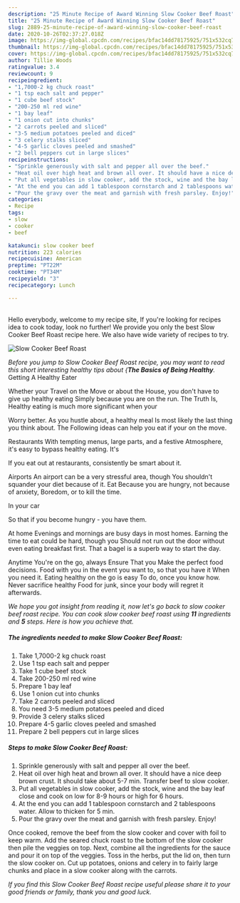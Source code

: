 ```yaml
---
description: "25 Minute Recipe of Award Winning Slow Cooker Beef Roast"
title: "25 Minute Recipe of Award Winning Slow Cooker Beef Roast"
slug: 2889-25-minute-recipe-of-award-winning-slow-cooker-beef-roast
date: 2020-10-26T02:37:27.018Z
image: https://img-global.cpcdn.com/recipes/bfac14dd78175925/751x532cq70/slow-cooker-beef-roast-recipe-main-photo.jpg
thumbnail: https://img-global.cpcdn.com/recipes/bfac14dd78175925/751x532cq70/slow-cooker-beef-roast-recipe-main-photo.jpg
cover: https://img-global.cpcdn.com/recipes/bfac14dd78175925/751x532cq70/slow-cooker-beef-roast-recipe-main-photo.jpg
author: Tillie Woods
ratingvalue: 3.4
reviewcount: 9
recipeingredient:
- "1,7000-2 kg chuck roast"
- "1 tsp each salt and pepper"
- "1 cube beef stock"
- "200-250 ml red wine"
- "1 bay leaf"
- "1 onion cut into chunks"
- "2 carrots peeled and sliced"
- "3-5 medium potatoes peeled and diced"
- "3 celery stalks sliced"
- "4-5 garlic cloves peeled and smashed"
- "2 bell peppers cut in large slices"
recipeinstructions:
- "Sprinkle generously with salt and pepper all over the beef."
- "Heat oil over high heat and brown all over. It should have a nice deep brown crust. It should take about 5-7 min. Transfer beef to slow cooker."
- "Put all vegetables in slow cooker, add the stock, wine and the bay leaf close and cook on low for 8-9 hours or high for 6 hours."
- "At the end you can add 1 tablespoon cornstarch and 2 tablespoons water. Allow to thicken for 5 min."
- "Pour the gravy over the meat and garnish with fresh parsley. Enjoy!"
categories:
- Recipe
tags:
- slow
- cooker
- beef

katakunci: slow cooker beef 
nutrition: 223 calories
recipecuisine: American
preptime: "PT22M"
cooktime: "PT34M"
recipeyield: "3"
recipecategory: Lunch

---
```

<br>
Hello everybody, welcome to my recipe site, If you're looking for recipes idea to cook today, look no further! We provide you only the best Slow Cooker Beef Roast recipe here. We also have wide variety of recipes to try.
<br>


![Slow Cooker Beef Roast](https://img-global.cpcdn.com/recipes/bfac14dd78175925/751x532cq70/slow-cooker-beef-roast-recipe-main-photo.jpg)

<i>Before you jump to Slow Cooker Beef Roast recipe, you may want to read this short interesting healthy tips about {<strong>The Basics of Being Healthy</strong>.</i>
Getting A Healthy Eater

Whether your Travel on the Move or about the
House, you don't have to give up healthy eating
Simply because you are on the run. The Truth Is,
Healthy eating is much more significant when your



Worry better. As you hustle about, a healthy meal
Is most likely the last thing you think about. The
Following ideas can help you eat if your on the move.

Restaurants
With tempting menus, large parts, and a festive
Atmosphere, it's easy to bypass healthy eating. It's


If you eat out at restaurants, consistently be smart
about it.

Airports
An airport can be a very stressful area, though 
You shouldn't squander your diet because of it. Eat
Because you are hungry, not because of anxiety,
Boredom, or to kill the time.

In your car

So that if you become hungry - you have them.

At home
Evenings and mornings are busy days in most homes.
Earning the time to eat could be hard, though you
Should not run out the door without even eating breakfast
first. 
That a bagel is a superb way to start the day.

Anytime You're on the go, always Ensure That you
Make the perfect food decisions. 
Food with you in the event you want to, so that you have it
When you need it. Eating healthy on the go is easy
To do, once you know how. Never sacrifice healthy
Food for junk, since your body will regret it afterwards.


<i>We hope you got insight from reading it, now let's go back to slow cooker beef roast recipe. You can cook slow cooker beef roast using <strong>11</strong> ingredients and <strong>5</strong> steps. Here is how you achieve that.
</i>

##### The ingredients needed to make Slow Cooker Beef Roast:

1. Take 1,7000-2 kg chuck roast
1. Use 1 tsp each salt and pepper
1. Take 1 cube beef stock
1. Take 200-250 ml red wine
1. Prepare 1 bay leaf
1. Use 1 onion cut into chunks
1. Take 2 carrots peeled and sliced
1. You need 3-5 medium potatoes peeled and diced
1. Provide 3 celery stalks sliced
1. Prepare 4-5 garlic cloves peeled and smashed
1. Prepare 2 bell peppers cut in large slices


##### Steps to make Slow Cooker Beef Roast:

1. Sprinkle generously with salt and pepper all over the beef.
1. Heat oil over high heat and brown all over. It should have a nice deep brown crust. It should take about 5-7 min. Transfer beef to slow cooker.
1. Put all vegetables in slow cooker, add the stock, wine and the bay leaf close and cook on low for 8-9 hours or high for 6 hours.
1. At the end you can add 1 tablespoon cornstarch and 2 tablespoons water. Allow to thicken for 5 min.
1. Pour the gravy over the meat and garnish with fresh parsley. Enjoy!


Once cooked, remove the beef from the slow cooker and cover with foil to keep warm. Add the seared chuck roast to the bottom of the slow cooker then pile the veggies on top. Next, combine all the ingredients for the sauce and pour it on top of the veggies. Toss in the herbs, put the lid on, then turn the slow cooker on. Cut up potatoes, onions and celery in to fairly large chunks and place in a slow cooker along with the carrots. 

<i>If you find this Slow Cooker Beef Roast recipe useful please share it to your good friends or family, thank you and good luck.</i>
